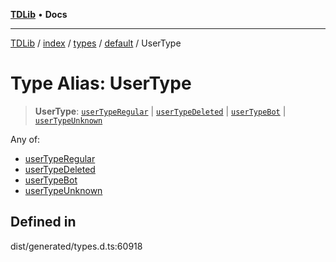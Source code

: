 [**TDLib**](../../../../../../README.md) • **Docs**

***

[TDLib](../../../../../../modules.md) / [index](../../../../../README.md) / [types](../../../README.md) / [default](../README.md) / UserType

# Type Alias: UserType

> **UserType**: [`userTypeRegular`](userTypeRegular.md) \| [`userTypeDeleted`](userTypeDeleted.md) \| [`userTypeBot`](userTypeBot.md) \| [`userTypeUnknown`](userTypeUnknown.md)

Any of:
- [userTypeRegular](userTypeRegular.md)
- [userTypeDeleted](userTypeDeleted.md)
- [userTypeBot](userTypeBot.md)
- [userTypeUnknown](userTypeUnknown.md)

## Defined in

dist/generated/types.d.ts:60918
